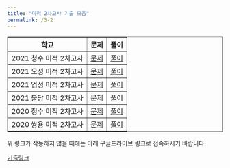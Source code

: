 ```yaml
---
title: "미적 2차고사 기출 모음"
permalink: /3-2
---
```

<table border="1">
<th>학교</th> <th>문제</th> <th>풀이</th> 
    <tr>
	<td>2021 청수 미적 2차고사</td>
    <td><a href="/pdf/test3rd/2021 청수 미적 2차고사.pdf">문제</a></td>
    <td><a href="/pdf/test3rd/%5B풀이%5D 2021 청수 미적 2차고사.pdf">풀이</a></td>
  </tr>
    <tr>
	<td>2021 오성 미적 2차고사</td>
    <td><a href="/pdf/test3rd/2021 오성 미적 2차고사.pdf">문제</a></td>
    <td><a href="/pdf/test3rd/%5B풀이%5D 2021 오성 미적 2차고사.pdf">풀이</a></td>
  </tr>
    <tr>
	<td>2021 업성 미적 2차고사</td>
    <td><a href="/pdf/test3rd/2021 업성 미적 2차고사.pdf">문제</a></td>
    <td><a href="/pdf/test3rd/%5B풀이%5D 2021 업성 미적 2차고사.pdf">풀이</a></td>
  </tr>
    <tr>
	<td>2021 불당 미적 2차고사</td>
    <td><a href="/pdf/test3rd/2021 불당 미적 2차고사.pdf">문제</a></td>
    <td><a href="/pdf/test3rd/%5B풀이%5D 2021 불당 미적 2차고사.pdf">풀이</a></td>
  </tr>
  <tr>
	<td>2020 청수 미적 2차고사</td>
    <td><a href="/pdf/test3rd/2020 청수 미적 2차고사.pdf">문제</a></td>
    <td><a href="/pdf/test3rd/%5B풀이%5D 2020 청수 미적 2차고사.pdf">풀이</a></td>
  </tr>
  <tr>
	<td>2020 쌍용 미적 2차고사</td>
    <td><a href="/pdf/test3rd/2020 쌍용 미적 2차고사.pdf">문제</a></td>
    <td><a href="/pdf/test3rd/%5B풀이%5D 2020 쌍용 미적 2차고사.pdf">풀이</a></td>
  </tr>
   </table>

위 링크가 작동하지 않을 때에는 아래 구글드라이브 링크로 접속하시기 바랍니다.

[기출링크](https://drive.google.com/drive/folders/1UGlk_cz3JxXd47V4J7xAkEuPP_U67GFC?usp=sharing)